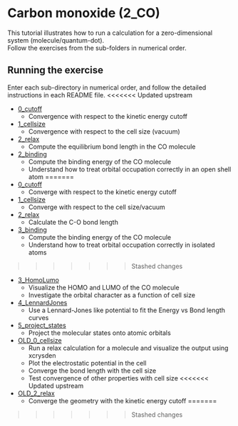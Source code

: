 # Carbon monoxide (2_CO)
This tutorial illustrates how to run a calculation for a zero-dimensional system (molecule/quantum-dot).  
Follow the exercises from the sub-folders in numerical order.

## Running the exercise
  Enter each sub-directory in numerical order, and follow the detailed instructions in each README file.
<<<<<<< Updated upstream
  - [0_cutoff](0_cutoff) 
    - Convergence with respect to the kinetic energy cutoff
  - [1_cellsize](1_cellsize) 
    - Convergence with respect to the cell size (vacuum)
  - [2_relax](2_relax) 
    - Compute the equilibrium bond length in the CO molecule
  - [2_binding](2_binding)
    - Compute the binding energy of the CO molecule
    - Understand how to treat orbital occupation correctly in an open shell atom
=======
  - [0_cutoff](0_cutoff)
    - Converge with respect to the kinetic energy cutoff
  - [1_cellsize](1_cellsize)
    - Converge with respect to the cell size/vacuum
  - [2_relax](2_relax)
    - Calculate the C-O bond length
  - [3_binding](3_binding)
    - Compute the binding energy of the CO molecule
    - Understand how to treat orbital occupation correctly in isolated atoms
>>>>>>> Stashed changes
  - [3_HomoLumo](3_HomoLumo)
    - Visualize the HOMO and LUMO of the CO molecule 
    - Investigate the orbital character as a function of cell size
  - [4_LennardJones](4_LennardJones) 
    - Use a Lennard-Jones like potential to fit the Energy vs Bond length curves
  - [5_project_states](5_project_states) 
    - Project the molecular states onto atomic orbitals
  - [OLD_0_cellsize](OLD_0_cellsize) 
    - Run a relax calculation for a molecule and visualize the output using xcrysden
    - Plot the electrostatic potential in the cell
    - Converge the bond length with the cell size
    - Test convergence of other properties with cell size
<<<<<<< Updated upstream
  - [OLD_2_relax](OLD_2_relax)
    - Converge the geometry with the kinetic energy cutoff
=======

>>>>>>> Stashed changes
